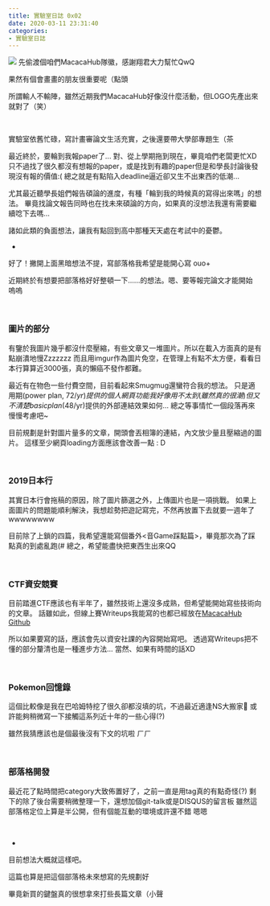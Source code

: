 ```yaml
---
title: 實驗室日誌 0x02
date: 2020-03-11 23:31:40
categories: 
- 實驗室日誌
---
```

![](https://scontent-tpe1-1.xx.fbcdn.net/v/t1.0-9/86610526_211690766891312_4968462041103728640_n.png?_nc_cat=106&_nc_sid=85a577&_nc_ohc=D1Ke8de6-NoAX-n8k9w&_nc_ht=scontent-tpe1-1.xx&oh=2f4c0ecaa7975fe089b6c5ae11b06db3&oe=5E8E9A03)
先偷渡個咱們MacacaHub隊徽，感謝翔君大力幫忙QwQ

果然有個會畫畫的朋友很重要呢（點頭

<!--more-->

所謂輸人不輸陣，雖然近期我們MacacaHub好像沒什麼活動，但LOGO先產出來就對了（笑）

<br>

實驗室依舊忙碌，寫計畫審論文生活充實，之後還要帶大學部專題生（茶

最近終於，要輪到我報paper了... 對、從上學期拖到現在，畢竟咱們老闆更忙XD
只不過找了很久都沒有想報的paper，或是找到有趣的paper但是和學長討論後發現沒有報的價值:(
總之就是有點陷入deadline逼近卻又生不出東西的低潮...

尤其最近聽學長姐們報告碩論的進度，有種「輪到我的時候真的寫得出來嗎」的想法。
畢竟找論文報告同時也在找未來碩論的方向，如果真的沒想法我還有需要繼續唸下去嗎...

諸如此類的負面想法，讓我有點回到高中那種天天處在考試中的憂鬱。

-

好了！撇開上面黑暗想法不提，寫部落格我希望是能開心寫 ouo+

近期終於有想要把部落格好好整頓一下......的想法。嗯、要等報完論文才能開始 嗚嗚

<br>

### 圖片的部分

有鑒於我圖片幾乎都沒什麼壓縮，有些文章又一堆圖片。所以在載入方面真的是有點崩潰地慢Zzzzzzz
而且用imgur作為圖片免空，在管理上有點不太方便，看看日本行算算近3000張，真的懶癌不發作都難。

最近有在物色一些付費空間，目前看起來Smugmug還蠻符合我的想法。
只是適用期(power plan, $72/yr)提供的個人網頁功能我好像用不太到(雖然真的很潮)
但又不清楚basic plan($48/yr)提供的外部連結效果如何... 總之等事情忙一個段落再來慢慢考慮吧~

目前規劃是針對圖片量多的文章，開頭會丟相簿的連結，內文放少量且壓縮過的圖片。
這樣至少網頁loading方面應該會改善一點 : D

<br>

### 2019日本行

其實日本行會拖稿的原因，除了圖片篩選之外，上傳圖片也是一項挑戰。
如果上面圖片的問題能順利解決，我想趁勢把遊記寫完，不然再放置下去就要一週年了wwwwwwww

目前除了上鎖的四篇，我希望還能寫個番外<音Game踩點篇>，畢竟那次為了踩點真的到處亂跑(#
總之，希望能盡快把東西生出來QQ

<br>

### CTF資安競賽

目前踏進CTF應該也有半年了，雖然技術上還沒多成熟，但希望能開始寫些技術向的文章。
話雖如此，但線上賽Writeups我能寫的也都已經放在[MacacaHub Github](https://github.com/MacacaHub)

所以如果要寫的話，應該會先以資安社課的內容開始寫吧。
透過寫Writeups把不懂的部分釐清也是一種進步方法... 當然、如果有時間的話XD

<br>

### Pokemon回憶錄

這個比較像是我在巴哈姆特挖了很久卻都沒填的坑，不過最近適逢NS大搬家
或許能夠稍微寫一下接觸這系列近十年的一些心得(?)

雖然我猜應該也是個最後沒有下文的坑啦 ㄏㄏ


<br>

### 部落格開發

最近花了點時間把category大致佈置好了，之前一直是用tag真的有點奇怪(?)
剩下的除了後台需要稍微整理一下，還想加個git-talk或是DISQUS的留言板
雖然這部落格定位上算是半公開，但有個能互動的環境或許還不錯 嗯嗯

<br>

-


目前想法大概就這樣吧。

這篇也算是把這個部落格未來想寫的先規劃好

畢竟新買的鍵盤真的很想拿來打些長篇文章（小聲



